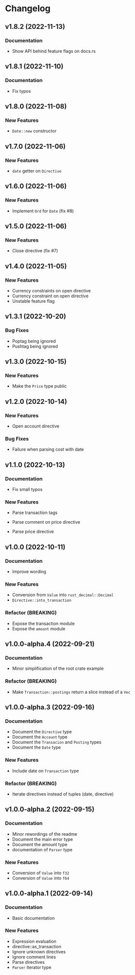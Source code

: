 # Changelog

## v1.8.2 (2022-11-13)

### Documentation

 - Show API behind feature flags on docs.rs

## v1.8.1 (2022-11-10)

### Documentation

 - Fix typos

## v1.8.0 (2022-11-08)

### New Features

 - `Date::new` constructor

## v1.7.0 (2022-11-06)

### New Features

 - `date` getter on `Directive`

## v1.6.0 (2022-11-06)

### New Features

 - Implement `Ord` for `Date` (fix #8)

## v1.5.0 (2022-11-06)

### New Features

 - Close directive (fix #7)

## v1.4.0 (2022-11-05)

### New Features

 - Currency constraints on open directive
 - Currency constraint on open directive
 - Unstable feature flag

## v1.3.1 (2022-10-20)

### Bug Fixes

 - Poptag being ignored
 - Pushtag being ignored

## v1.3.0 (2022-10-15)

### New Features

 - Make the `Price` type public

## v1.2.0 (2022-10-14)

### New Features

 - Open account directive

### Bug Fixes

 - Failure when parsing cost with date

## v1.1.0 (2022-10-13)

### Documentation

 - Fix small typos

### New Features

 - Parse transaction tags

 - Parse comment on price directive
 - Parse price directive

## v1.0.0 (2022-10-11)

### Documentation

 - Improve wording

### New Features

 - Conversion from `Value` into `rust_decimal::Decimal`
 - `Directive::into_transaction`

### Refactor (BREAKING)

 - Expose the transaction module
 - Expose the `amount` module

## v1.0.0-alpha.4 (2022-09-21)

### Documentation

 - Minor simplification of the root crate example

### Refactor (BREAKING)

 - Make `Transaction::postings` return a slice instead of a `Vec`

## v1.0.0-alpha.3 (2022-09-16)

### Documentation

 - Document the `Directive` type
 - Document the `Account` type
 - Document the `Transacion` and `Posting` types
 - Document the `Date` type

### New Features

 - Include date on `Transaction` type

### Refactor (BREAKING)

 - Iterate directives instead of tuples (date, directive)

## v1.0.0-alpha.2 (2022-09-15)

### Documentation

 - Minor rewordings of the readme
 - Document the main error type
 - Document the amount type
 - documentation of `Parser` type

### New Features

 - Conversion of `Value` into `f32`
 - Conversion of `Value` into `f64`

## v1.0.0-alpha.1 (2022-09-14)

### Documentation

 - Basic documentation

### New Features

 - Expression evaluation
 - directive::as_transaction
 - Ignore unknown directives
 - Ignore comment lines
 - Parse directives
 - `Parser` iterator type
